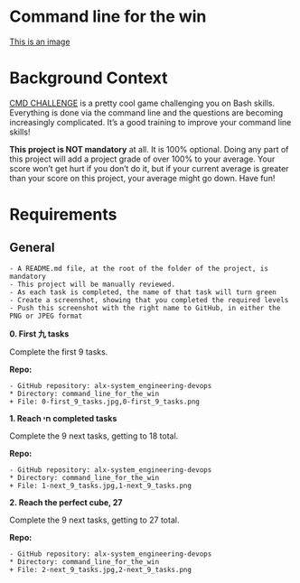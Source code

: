 # Command line for the win

[This is an image](https://s3.amazonaws.com/intranet-projects-files/holbertonschool-sysadmin_devops/324/06AChAO.png)

# Background Context

[CMD CHALLENGE](https://cmdchallenge.com) is a pretty cool game challenging you on Bash skills. Everything is done via the command line and the questions are becoming increasingly complicated. It’s a good training to improve your command line skills!

**This project is NOT mandatory** at all. It is 100% optional. Doing any part of this project will add a project grade of over 100% to your average. Your score won’t get hurt if you don’t do it, but if your current average is greater than your score on this project, your average might go down. Have fun!

# Requirements

## General

    - A README.md file, at the root of the folder of the project, is mandatory
    - This project will be manually reviewed.
    - As each task is completed, the name of that task will turn green
    - Create a screenshot, showing that you completed the required levels
    - Push this screenshot with the right name to GitHub, in either the PNG or JPEG format


**0. First 九 tasks**

Complete the first 9 tasks.

**Repo:**

    - GitHub repository: alx-system_engineering-devops
    * Directory: command_line_for_the_win
    + File: 0-first_9_tasks.jpg,0-first_9_tasks.png


**1. Reach חי completed tasks**

Complete the 9 next tasks, getting to 18 total.

**Repo:**

    - GitHub repository: alx-system_engineering-devops
    * Directory: command_line_for_the_win
    + File: 1-next_9_tasks.jpg,1-next_9_tasks.png


**2. Reach the perfect cube, 27**

Complete the 9 next tasks, getting to 27 total.

**Repo:**

    - GitHub repository: alx-system_engineering-devops
    * Directory: command_line_for_the_win
    + File: 2-next_9_tasks.jpg,2-next_9_tasks.png
